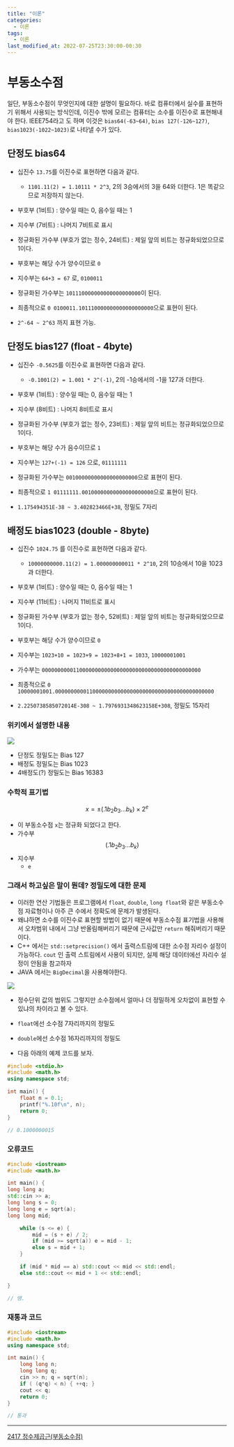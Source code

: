 ```yaml
---
title: "이론"
categories:
  - 이론
tags:
  - 이론
last_modified_at: 2022-07-25T23:30:00-00:30
---
```


# 부동소수점

  일단, 부동소수점이 무엇인지에 대한 설명이 필요하다.
  바로 컴퓨터에서 실수를 표현하기 위해서 사용되는 방식인데, 이진수 밖에 모르는 컴퓨터는 소수를 이진수로 표현해내야 한다.
  IEEE754라고 도 하며 이것은 `bias64(-63~64)`, `bias 127(-126~127)`, `bias1023(-1022~1023)`로 나타낼 수가 있다.

## 단정도 bias64

- 십진수 `13.75`를 이진수로 표현하면 다음과 같다.

  - `1101.11(2) = 1.10111 * 2^3`, 2의 3승에서의 3을 64와 더한다. 1은 똑같으므로 저장하지 않는다.

- 부호부 (1비트) : 양수일 때는 0, 음수일 때는 1
- 지수부 (7비트) : 나머지 7비트로 표시
- 정규화된 가수부 (부호가 없는 정수, 24비트) : 제일 앞의 비트는 정규화되었으므로 1이다.

- 부호부는 해당 수가 양수이므로 `0`
- 지수부는 `64+3 = 67` 로, `0100011`
- 정규화된 가수부는 `101110000000000000000000`이 된다.
- 최종적으로 `0 0100011.101110000000000000000000`으로 표현이 된다.

- `2^-64 ~ 2^63` 까지 표현 가능.

## 단정도 bias127 (float - 4byte)

- 십진수 `-0.5625`를 이진수로 표현하면 다음과 같다.

  - `-0.1001(2) = 1.001 * 2^(-1)`, 2의 -1승에서의 -1을 127과 더한다.

- 부호부 (1비트) : 양수일 때는 0, 음수일 때는 1
- 지수부 (8비트) : 나머지 8비트로 표시
- 정규화된 가수부 (부호가 없는 정수, 23비트) : 제일 앞의 비트는 정규화되었으므로 1이다.

- 부호부는 해당 수가 음수이므로 `1`
- 지수부는 `127+(-1) = 126` 으로, `01111111`
- 정규화된 가수부는 `00100000000000000000000`으로 표현이 된다.
- 최종적으로 `1 01111111.00100000000000000000000`으로 표현이 된다.

- `1.175494351E-38 ~ 3.402823466E+38`, 정밀도 7자리

## 배정도 bias1023 (double - 8byte)

- 십진수 `1024.75` 를 이진수로 표현하면 다음과 같다.

  - `10000000000.11(2) = 1.000000000011 * 2^10`, 2의 10승에서 10을 1023과 더한다.

- 부호부 (1비트) : 양수일 때는 0, 음수일 때는 1
- 지수부 (11비트) : 나머지 11비트로 표시
- 정규화된 가수부 (부호가 없는 정수, 52비트) : 제일 앞의 비트는 정규화되었으므로 1이다.

- 부호부는 해당 수가 양수이므로 `0`
- 지수부는 `1023+10 = 1023+9 = 1023+8+1 = 1033`, `10000001001`
- 가수부는 `000000000011000000000000000000000000000000000000000`
- 최종적으로 `0 10000001001.000000000011000000000000000000000000000000000000000`

- `2.2250738585072014E-308 ~ 1.7976931348623158E+308`, 정밀도 15자리

### 위키에서 설명한 내용

<img src="/assets/images/bias.png">

- 단정도 정밀도는 Bias 127
- 배정도 정밀도는 Bias 1023
- 4배정도(?) 정밀도는 Bias 16383

### 수학적 표기법

$$x = \pm (.1b_2b_3...b_k) \times 2^e$$

- 이 부동소수점 `x`는 정규화 되었다고 한다.
- 가수부
  $$(.1b_2b_3...b_k)$$
- 지수부
  - `e`

### 그래서 하고싶은 말이 뭔데? 정밀도에 대한 문제

- 이러한 연산 기법들은 프로그램에서 `float`, `double`, `long float`와 같은 부동소수점 자료형이나 아주 큰 수에서 정확도에 문제가 발생된다.
- 왜냐하면 소수를 이진수로 표현할 방법이 없기 때문에 부동소수점 표기법을 사용해서 오차범위 내에서 그냥 반올림해버리기 때문에 근사값만 `return` 해줘버리기 때문이다.
- C++ 에서는 `std::setprecision()` 에서 출력스트림에 대한 소수점 자리수 설정이 가능하다. `cout` 인 출력 스트림에서 사용이 되지만, 실제 해당 데이터에선 자리수 설정이 안됨을 참고하자
- JAVA 에서는 `BigDecimal`을 사용해야한다.

<img src="/assets/images/precision.png">

- 정수단위 값의 범위도 그렇지만 소수점에서 얼마나 더 정밀하게 오차없이 표현할 수 있냐의 차이라고 볼 수 있다.
- `float`에선 소수점 7자리까지의 정밀도
- `double`에선 소수점 16자리까지의 정밀도

- 다음 아래의 예제 코드를 보자.

```c++
#include <stdio.h>
#include <math.h>
using namespace std;

int main() {
    float n = 0.1;
    printf("%.10f\n", n);
    return 0;
}

// 0.1000000015
```

### 오류코드

```c++
#include <iostream>
#include <math.h>

int main() {
long long a;
std::cin >> a;
long long s = 0;
long long e = sqrt(a);
long long mid;

    while (s <= e) {
        mid = (s + e) / 2;
        if (mid >= sqrt(a)) e = mid - 1;
        else s = mid + 1;
    }

    if (mid * mid == a) std::cout << mid << std::endl;
    else std::cout << mid + 1 << std::endl;

}

// 땡.
```

### 재통과 코드

```c++
#include <iostream>
#include <math.h>
using namespace std;

int main() {
    long long n;
    long long q;
    cin >> n; q = sqrt(n);
    if ( (q*q) < n) { ++q; }
    cout << q;
    return 0;
}

// 통과
```

-----

[2417 정수제곱근(부동소수점)](https://geol2.github.io/baekjoon/algorithm/2417/)